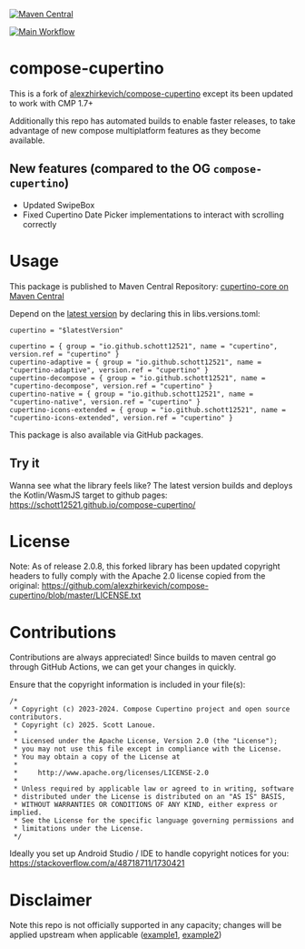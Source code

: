 [![Maven Central](https://maven-badges.herokuapp.com/maven-central/io.github.schott12521/cupertino/badge.svg)](https://maven-badges.herokuapp.com/maven-central/io.github.schott12521/cupertino)

[![Main Workflow](https://github.com/schott12521/compose-cupertino/actions/workflows/buildAndPush.yml/badge.svg)](https://github.com/schott12521/schott12521/compose-cupertino/actions/workflows/buildAndPush.yml)

# compose-cupertino

This is a fork of [alexzhirkevich/compose-cupertino](https://github.com/alexzhirkevich/compose-cupertino) except its been updated to work with CMP 1.7+

Additionally this repo has automated builds to enable faster releases, to take advantage of new compose multiplatform features as they become available.

## New features (compared to the OG `compose-cupertino`)

- Updated SwipeBox
- Fixed Cupertino Date Picker implementations to interact with scrolling correctly

# Usage

This package is published to Maven Central Repository: [cupertino-core on Maven Central](https://central.sonatype.com/artifact/io.github.schott12521/cupertino-core)

Depend on the [latest version](https://github.com/schott12521/compose-cupertino/releases) by declaring this in libs.versions.toml:

```
cupertino = "$latestVersion"

cupertino = { group = "io.github.schott12521", name = "cupertino", version.ref = "cupertino" }
cupertino-adaptive = { group = "io.github.schott12521", name = "cupertino-adaptive", version.ref = "cupertino" }
cupertino-decompose = { group = "io.github.schott12521", name = "cupertino-decompose", version.ref = "cupertino" }
cupertino-native = { group = "io.github.schott12521", name = "cupertino-native", version.ref = "cupertino" }
cupertino-icons-extended = { group = "io.github.schott12521", name = "cupertino-icons-extended", version.ref = "cupertino" }
```

This package is also available via GitHub packages.

## Try it

Wanna see what the library feels like? The latest version builds and deploys the Kotlin/WasmJS target to github pages: https://schott12521.github.io/compose-cupertino/

# License

Note: As of release 2.0.8, this forked library has been updated copyright headers to fully comply with the Apache 2.0 license copied from the original: https://github.com/alexzhirkevich/compose-cupertino/blob/master/LICENSE.txt

# Contributions

Contributions are always appreciated! Since builds to maven central go through GitHub Actions, we can get your changes in quickly. 

Ensure that the copyright information is included in your file(s):

```
/*
 * Copyright (c) 2023-2024. Compose Cupertino project and open source contributors.
 * Copyright (c) 2025. Scott Lanoue.
 *
 * Licensed under the Apache License, Version 2.0 (the "License");
 * you may not use this file except in compliance with the License.
 * You may obtain a copy of the License at
 *
 *     http://www.apache.org/licenses/LICENSE-2.0
 *
 * Unless required by applicable law or agreed to in writing, software
 * distributed under the License is distributed on an "AS IS" BASIS,
 * WITHOUT WARRANTIES OR CONDITIONS OF ANY KIND, either express or implied.
 * See the License for the specific language governing permissions and
 * limitations under the License.
 */
```

Ideally you set up Android Studio / IDE to handle copyright notices for you: https://stackoverflow.com/a/48718711/1730421

# Disclaimer

Note this repo is not officially supported in any capacity; changes will be applied upstream when applicable ([example1](https://github.com/alexzhirkevich/compose-cupertino/pull/74), [example2](https://github.com/alexzhirkevich/compose-cupertino/pull/77))